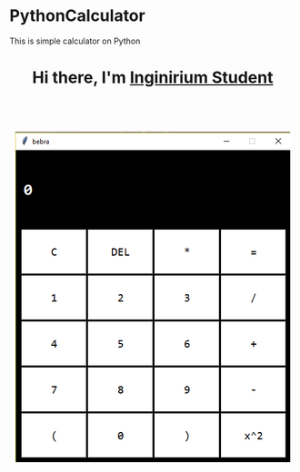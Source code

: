 # PythonCalculator
This is simple calculator on Python 

<h1 align="center">Hi there, I'm <a href="https://inginirium.ru/">Inginirium Student<a/><h1/>

<img src="python-calculator.png"/>
